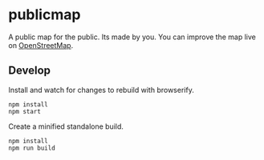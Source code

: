 # publicmap
A public map for the public. Its made by you. You can improve the map live on [OpenStreetMap](https://osm.org).

## Develop

Install and watch for changes to rebuild with browserify.

```
npm install
npm start
```

Create a minified standalone build.

```
npm install
npm run build
```
